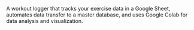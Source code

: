 A workout logger that tracks your exercise data in a Google Sheet, automates data transfer to a master database, and uses Google Colab for data analysis and visualization.
